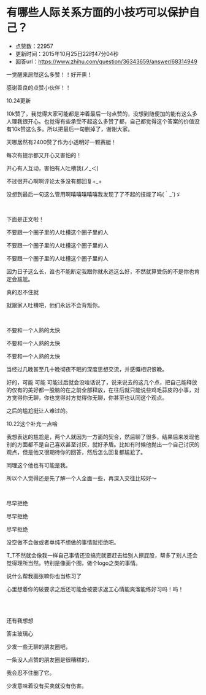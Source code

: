 # 有哪些人际关系方面的小技巧可以保护自己？
- 点赞数：22957
- 更新时间：2015年10月25日22时47分04秒
- 回答url：https://www.zhihu.com/question/36343659/answer/68314949
<body>
 <p data-pid="RGInSRtH">一觉醒来居然这么多赞！！好开熏！</p>
 <p data-pid="rADtIyz2">感谢善良的点赞小伙伴！！</p>
 <p data-pid="QIxXVLJ6">10.24更新</p>
 <p data-pid="z1-CeemF">10k赞了，我觉得大家可能都是冲着最后一句点赞的，没想到随便加的能有这么多人理我很开心。也觉得有些承受不起这么多赞了都，自己都觉得这个答案的价值没有10k赞这么多。所以把最后一句删掉了，谢谢大家。</p>
 <p data-pid="epz3Gsl9">天哪居然有2400赞了作为小透明好一颗赛艇！</p>
 <p data-pid="9ObXWtBo">每次有提示都又开心又害怕的！</p>
 <p data-pid="LLlwoi63">开心有人互动，害怕有人吐槽我(ノ_＜)</p>
 <p data-pid="5kHXKC-P">不过很开心啊啊评论太多没有都回复+_+</p>
 <p data-pid="7PppbyaA">没想到最后一句这么管用啊嘻嘻嘻嘻嘻我发现了了不起的技能了吗(｀_´)ゞ</p>
 <br>
 <p data-pid="rNy5_7E3">下面是正文啦！</p>
 <p data-pid="CLBomz4G">不要跟一个圈子里的人吐槽这个圈子里的人</p>
 <p data-pid="RBbUC6TB">不要跟一个圈子里的人吐槽这个圈子里的人</p>
 <p data-pid="0JbkxGwS">不要跟一个圈子里的人吐槽这个圈子里的人</p>
 <p data-pid="gojGNKT7">因为日子这么长，谁也不能断定我跟你就永远这么好，不然就算受伤的不是你也肯定会尴尬。</p>
 <p data-pid="2RLCQlA8">真的忍不住就</p>
 <p data-pid="UOaK7-vl">就跟家人吐槽吧，他们永远不会背叛你。</p>
 <br>
 <p data-pid="gQGXE4Eb">不要和一个人熟的太快</p>
 <p data-pid="IcaCTfA9">不要和一个人熟的太快</p>
 <p data-pid="1z2rOUAq">不要和一个人熟的太快</p>
 <p data-pid="B4Cfwp_7">当经过几晚甚至几十晚彻夜不眠的深度思想交流，并感慨相识恨晚。</p>
 <p data-pid="yBYEYxua">好的，可能 可能 可能过后就会没啥话说了，说来说去的这几个点，把自己能释放的仅有的美好都一股脑的在之前全部释放，在往后就只能说些鸡毛蒜皮的小事，对方觉得你无聊，你也觉得对方觉得你无聊，你甚至也认同这个观点。</p>
 <p data-pid="u3CBlrAP">之后的尴尬挺让人难过的。</p>
 <p data-pid="CVRjz639">10.22这个补充一点哈</p>
 <p data-pid="pOZgjKb5">我想表达的尴尬是，两个人就因为一方面的契合，然后聊了很多，结果后来发现他别的方面都不是自己喜欢甚至讨厌，就好矛盾。比如有时候他抛出一个自己讨厌的观点，但是他又很期待你的回答，然后怎么回复都尴尬了。</p>
 <p data-pid="DluuabMn">同理这个他也有可能是我。</p>
 <p data-pid="2eZN5PTB">所以个人觉得还是先了解一个人全面一些，再深入交往比较好～</p>
 <br>
 <p data-pid="fLezTQNE">尽早拒绝</p>
 <p data-pid="l8IHOGQ_">尽早拒绝</p>
 <p data-pid="q5URoig4">尽早拒绝</p>
 <p data-pid="0X1a5dxp">没空做不会做或者单纯不想做的事情就拒绝吧。</p>
 <p data-pid="VhZiIigY">T_T不然就会像我一样自己事情还没搞完就要赶去给别人擦屁股，帮多了别人还会觉得理所当然。特别是像画个图，做个logo之类的事情。</p>
 <p data-pid="neItAYgs">说什么帮我画张嘛你也当练习了</p>
 <p data-pid="7VqvPEHU">心里想着你的破要求之后还可能会被要求返工心情能爽溜能练好习吗！吗！</p>
 <br>
 <br>
 <p data-pid="pVzRw5kE">还有我想想</p>
 <p data-pid="8qs_Cuer">答主玻璃心</p>
 <p data-pid="Y-h9Aw0b">少发一些无聊的朋友圈吧，</p>
 <p data-pid="q3VHYVyU">一条没人点赞的朋友圈是很糟糕的，</p>
 <p data-pid="tXG6dh8T">我会忍不住删了它。</p>
 <p data-pid="AjmJ-YnI">少发意味着没有买卖就没有伤害。</p>
</body>